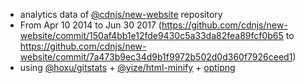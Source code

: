  - analytics data of [@cdnjs/new-website](https://github.com/cdnjs/new-website) repository
  - From Apr 10 2014 to Jun 30 2017 (https://github.com/cdnjs/new-website/commit/150af4bb1e12fde9430c5a33da82fea89fcf0b65 to https://github.com/cdnjs/new-website/commit/7a473b9ec34d9b1f9972b502d0d360f7926ceed1)
 - using [@hoxu/gitstats](https://github.com/hoxu/gitstats) + [@yize/html-minify](https://github.com/yize/html-minify) + [optipng](http://optipng.sourceforge.net/)
